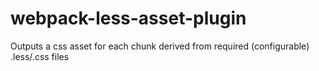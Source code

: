 webpack-less-asset-plugin
=========================

Outputs a css asset for each chunk derived from required (configurable) .less/.css files
